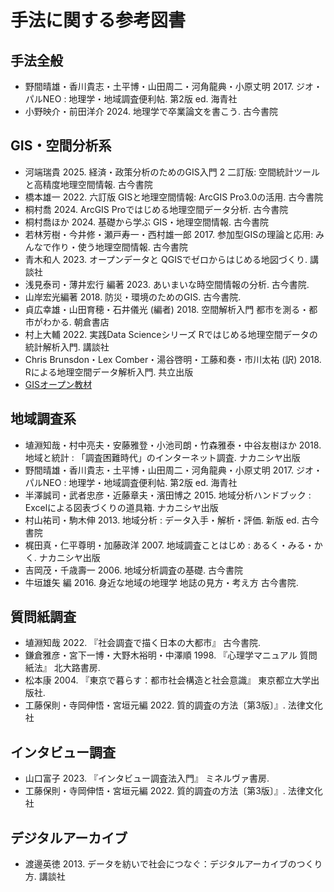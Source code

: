 # 手法に関する参考図書

## 手法全般
- 野間晴雄・香川貴志・土平博・山田周二・河角龍典・小原丈明  2017. ジオ・パルNEO : 地理学・地域調査便利帖. 第2版 ed. 海青社
- 小野映介・前田洋介 2024. 地理学で卒業論文を書こう. 古今書院

## GIS・空間分析系
- 河端瑞貴 2025. 経済・政策分析のためのGIS入門 2 二訂版: 空間統計ツールと高精度地理空間情報. 古今書院
- 橋本雄一 2022. 六訂版 GISと地理空間情報: ArcGIS Pro3.0の活用. 古今書院
- 桐村喬 2024. ArcGIS Proではじめる地理空間データ分析. 古今書院
- 桐村喬ほか 2024. 基礎から学ぶ GIS・地理空間情報. 古今書院
- 若林芳樹・今井修・瀬戸寿一・西村雄一郎 2017. 参加型GISの理論と応用: みんなで作り・使う地理空間情報. 古今書院
- 青木和人 2023. オープンデータと QGISでゼロからはじめる地図づくり. 講談社
- 浅見泰司・薄井宏行 編著 2023. あいまいな時空間情報の分析. 古今書院.
- 山岸宏光編著 2018. 防災・環境のためのGIS. 古今書院.
- 貞広幸雄・山田育穂・石井儀光 (編者) 2018. 空間解析入門 都市を測る・都市がわかる. 朝倉書店
- 村上大輔 2022. 実践Data Scienceシリーズ Rではじめる地理空間データの統計解析入門. 講談社
- Chris Brunsdon・Lex Comber・湯谷啓明・工藤和奏・市川太祐 (訳)  2018. Rによる地理空間データ解析入門. 共立出版
- [GISオープン教材](https://gis-oer.github.io/gitbook/book/)

## 地域調査系
- 埴淵知哉・村中亮夫・安藤雅登・小池司朗・竹森雅泰・中谷友樹ほか 2018. 地域と統計 : 「調査困難時代」のインターネット調査. ナカニシヤ出版
- 野間晴雄・香川貴志・土平博・山田周二・河角龍典・小原丈明  2017. ジオ・パルNEO : 地理学・地域調査便利帖. 第2版 ed. 海青社
- 半澤誠司・武者忠彦・近藤章夫・濱田博之 2015. 地域分析ハンドブック : Excelによる図表づくりの道具箱. ナカニシヤ出版
- 村山祐司・駒木伸 2013. 地域分析 : データ入手・解析・評価. 新版 ed. 古今書院
- 梶田真・仁平尊明・加藤政洋 2007. 地域調査ことはじめ : あるく・みる・かく. ナカニシヤ出版
- 吉岡茂・千歳壽一 2006. 地域分析調査の基礎. 古今書院
- 牛垣雄矢 編 2016. 身近な地域の地理学 地誌の見方・考え方 古今書院.

## 質問紙調査
- 埴淵知哉 2022. 『社会調査で描く日本の大都市』 古今書院.
- 鎌倉雅彦・宮下一博・大野木裕明・中澤順 1998. 『心理学マニュアル 質問紙法』 北大路書房.
- 松本康 2004. 『東京で暮らす：都市社会構造と社会意識』 東京都立大学出版社.
- 工藤保則・寺岡伸悟・宮垣元編 2022. 質的調査の方法〔第3版〕』. 法律文化社

## インタビュー調査
- 山口富子 2023. 『インタビュー調査法入門』 ミネルヴァ書房.
- 工藤保則・寺岡伸悟・宮垣元編 2022. 質的調査の方法〔第3版〕』. 法律文化社

## デジタルアーカイブ
- 渡邊英徳 2013. データを紡いで社会につなぐ：デジタルアーカイブのつくり方. 講談社
